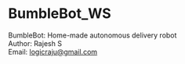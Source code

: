 # BumbleBot_WS
BumbleBot:  Home-made autonomous delivery robot
<br/>
Author: Rajesh S
<br/>
Email: logicraju@gmail.com
